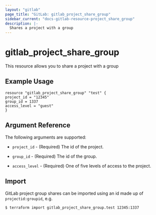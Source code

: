 ```yaml
---
layout: "gitlab"
page_title: "GitLab: gitlab_project_share_group"
sidebar_current: "docs-gitlab-resource-project_share_group"
description: |-
  Shares a project with a group
---
```


# gitlab\_project\_share\_group

This resource allows you to share a project with a group

## Example Usage

```hcl
resource "gitlab_project_share_group" "test" {
project_id = "12345"
group_id = 1337
access_level = "guest"
}
```

## Argument Reference

The following arguments are supported:

* `project_id` - (Required) The id of the project.

* `group_id` - (Required) The id of the group.

* `access_level` - (Required) One of five levels of access to the project.

## Import

GitLab project group shares can be imported using an id made up of `projectid:groupid`, e.g.

```
$ terraform import gitlab_project_share_group.test 12345:1337
```

